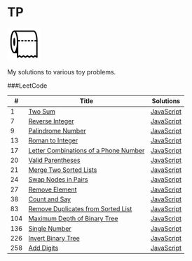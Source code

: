 TP
========

<img src="./tp.png" height="75" width="75">

My solutions to various toy problems.


###LeetCode

| # | Title | Solutions |
|---| ----- | --------- |
|1|[Two Sum](https://leetcode.com/problems/two-sum/) | [JavaScript](./leetcode/two-sum.js) |
|7|[Reverse Integer](https://leetcode.com/problems/reverse-integer/) | [JavaScript](./leetcode/reverse-integer.js) |
|9|[Palindrome Number](https://leetcode.com/problems/palindrome-number/) | [JavaScript](./leetcode/palindrome-number.js) |
|13|[Roman to Integer](https://leetcode.com/problems/roman-to-integer/) | [JavaScript](./leetcode/roman-to-integer.js) |
|17|[Letter Combinations of a Phone Number](https://leetcode.com/problems/letter-combinations-of-a-phone-number/) | [JavaScript](./leetcode/letter-combinations-of-a-phone-number.js) |
|20|[Valid Parentheses](https://leetcode.com/problems/valid-parentheses/) | [JavaScript](./leetcode/valid-parentheses.js) |
|21|[Merge Two Sorted Lists](https://leetcode.com/problems/merge-two-sorted-lists/) | [JavaScript](./leetcode/merge-two-sorted-lists.js) |
|24|[Swap Nodes in Pairs](https://leetcode.com/problems/swap-nodes-gin-pairs/) | [JavaScript](./leetcode/swap-nodes-in-pairs.js) |
|27|[Remove Element](https://leetcode.com/problems/remove-element/) | [JavaScript](./leetcode/remove-element.js) |
|38|[Count and Say](https://leetcode.com/problems/count-and-say/) | [JavaScript](./leetcode/count-and-say.js) |
|83|[Remove Duplicates from Sorted List](https://leetcode.com/problems/remove-duplicates-from-sorted-list/) | [JavaScript](./leetcode/remove-duplicates-from-sorted-list.js) |
|104|[Maximum Depth of Binary Tree](https://leetcode.com/problems/maximum-depth-of-binary-tree/) | [JavaScript](./leetcode/maximum-depth-of-binary-tree.js) |
|136|[Single Number](https://leetcode.com/problems/single-number/) | [JavaScript](./leetcode/single-number.js) |
|226|[Invert Binary Tree](https://leetcode.com/problems/invert-binary-tree/) | [JavaScript](./leetcode/invert-binary-tree.js) |
|258|[Add Digits](https://leetcode.com/problems/add-digits/) | [JavaScript](./leetcode/add-digits.js) |
